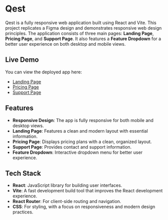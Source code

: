 # Qest

Qest is a fully responsive web application built using React and Vite. This project replicates a Figma design and demonstrates responsive web design principles. The application consists of three main pages: **Landing Page**, **Pricing Page**, and **Support Page**. It also features a **Feature Dropdown** for a better user experience on both desktop and mobile views.

## Live Demo

You can view the deployed app here:
- [Landing Page](https://kalpanabharath.github.io/Qest/)
- [Pricing Page](https://kalpanabharath.github.io/Qest/pricing)
- [Support Page](https://kalpanabharath.github.io/Qest/solutions)

## Features

- **Responsive Design**: The app is fully responsive for both mobile and desktop views.
- **Landing Page**: Features a clean and modern layout with essential information.
- **Pricing Page**: Displays pricing plans with a clean, organized layout.
- **Support Page**: Provides contact and support information.
- **Feature Dropdown**: Interactive dropdown menu for better user experience.

## Tech Stack

- **React**: JavaScript library for building user interfaces.
- **Vite**: A fast development build tool that improves the React development experience.
- **React Router**: For client-side routing and navigation.
- **CSS**: For styling, with a focus on responsiveness and modern design practices.
